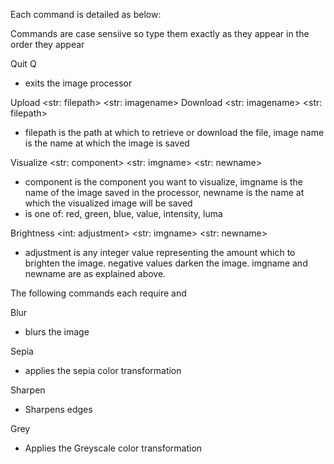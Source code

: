 Each command is detailed as below:

Commands are case sensiive so type them exactly as they appear in the order they appear

Quit
Q

- exits the image processor

Upload <str: filepath> <str: imagename> 
Download <str: imagename> <str: filepath>

- filepath is the path at which to retrieve or download the file, image name is the name at which the image is saved

Visualize <str: component> <str: imgname> <str: newname>

- component is the component you want to visualize, imgname is the name of the image saved in the processor, newname is the name at which the visualized image will be saved
- <component> is one of: red, green, blue, value, intensity, luma

Brightness <int: adjustment> <str: imgname> <str: newname>

- adjustment is any integer value representing the amount which to brighten the image. negative values darken the image. imgname and newname are as explained above.


The following commands each require <imgname> and <newname>

Blur
- blurs the image

Sepia
- applies the sepia color transformation


Sharpen
- Sharpens edges

Grey
- Applies the Greyscale color transformation